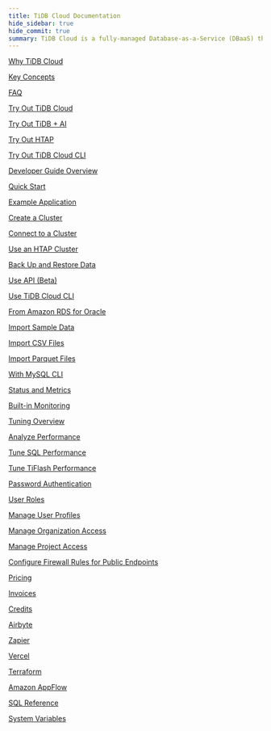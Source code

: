 ```yaml
---
title: TiDB Cloud Documentation
hide_sidebar: true
hide_commit: true
summary: TiDB Cloud is a fully-managed Database-as-a-Service (DBaaS) that brings everything great about TiDB to your cloud. It offers guides, samples, and references for learning, trying, developing, maintaining, migrating, monitoring, tuning, securing, billing, integrating, and referencing.
---
```


<LearningPathContainer platform="tidb-cloud" title="TiDB Cloud" subTitle="TiDB Cloud is a fully-managed Database-as-a-Service (DBaaS) that brings everything great about TiDB to your cloud. Find the guide, samples, and references you need to use TiDB Cloud.">

<LearningPath label="Learn" icon="cloud1">

[Why TiDB Cloud](https://docs.pingcap.com/tidbcloud/tidb-cloud-intro/?plan=essential)

[Key Concepts](https://docs.pingcap.com/tidbcloud/key-concepts/?plan=essential)

[FAQ](https://docs.pingcap.com/tidbcloud/tidb-cloud-faq/?plan=essential)

</LearningPath>

<LearningPath label="Try" icon="cloud5">

[Try Out TiDB Cloud](https://docs.pingcap.com/tidbcloud/tidb-cloud-quickstart/?plan=essential)

[Try Out TiDB + AI](https://docs.pingcap.com/tidbcloud/vector-search-get-started-using-python/?plan=essential)

[Try Out HTAP](https://docs.pingcap.com/tidbcloud/tidb-cloud-htap-quickstart/?plan=essential)

[Try Out TiDB Cloud CLI](https://docs.pingcap.com/tidbcloud/get-started-with-cli/?plan=essential)

</LearningPath>

<LearningPath label="Develop" icon="doc8">

[Developer Guide Overview](https://docs.pingcap.com/tidbcloud/dev-guide-overview/?plan=essential)

[Quick Start](https://docs.pingcap.com/tidbcloud/dev-guide-build-cluster-in-cloud/?plan=essential)

[Example Application](https://docs.pingcap.com/tidbcloud/dev-guide-sample-application-spring-boot/?plan=essential)

</LearningPath>

<LearningPath label="Maintain" icon="cloud7">

[Create a Cluster](https://docs.pingcap.com/tidbcloud/create-tidb-cluster-serverless/?plan=essential)

[Connect to a Cluster](https://docs.pingcap.com/tidbcloud/connect-to-tidb-cluster-serverless/?plan=essential)

[Use an HTAP Cluster](https://docs.pingcap.com/tidbcloud/tiflash-overview/?plan=essential)

[Back Up and Restore Data](https://docs.pingcap.com/tidbcloud/backup-and-restore-serverless/?plan=essential)

[Use API (Beta)](https://docs.pingcap.com/tidbcloud/api-overview/?plan=essential)

[Use TiDB Cloud CLI](https://docs.pingcap.com/tidbcloud/get-started-with-cli/?plan=essential)

</LearningPath>

<LearningPath label="Migrate" icon="cloud3">

[From Amazon RDS for Oracle](https://docs.pingcap.com/tidbcloud/migrate-from-oracle-using-aws-dms/?plan=essential)

[Import Sample Data](https://docs.pingcap.com/tidbcloud/import-sample-data-serverless/?plan=essential)

[Import CSV Files](https://docs.pingcap.com/tidbcloud/import-csv-files-serverless/?plan=essential)

[Import Parquet Files](https://docs.pingcap.com/tidbcloud/import-parquet-files-serverless/?plan=essential)

[With MySQL CLI](https://docs.pingcap.com/tidbcloud/import-with-mysql-cli-serverless/?plan=essential)

</LearningPath>

<LearningPath label="Monitor" icon="cloud6">

[Status and Metrics](https://docs.pingcap.com/tidbcloud/monitor-tidb-cluster/?plan=essential)

[Built-in Monitoring](https://docs.pingcap.com/tidbcloud/built-in-monitoring/?plan=essential)

</LearningPath>

<LearningPath label="Tune" icon="tidb-cloud-tune">

[Tuning Overview](https://docs.pingcap.com/tidbcloud/tidb-cloud-tune-performance-overview/?plan=essential)

[Analyze Performance](https://docs.pingcap.com/tidbcloud/tune-performance/?plan=essential)

[Tune SQL Performance](https://docs.pingcap.com/tidbcloud/tidb-cloud-sql-tuning-overview/?plan=essential)

[Tune TiFlash Performance](https://docs.pingcap.com/tidbcloud/tune-tiflash-performance/?plan=essential)

</LearningPath>

<LearningPath label="Security" icon="users">

[Password Authentication](https://docs.pingcap.com/tidbcloud/tidb-cloud-password-authentication/?plan=essential)

[User Roles](https://docs.pingcap.com/tidbcloud/manage-user-access#user-roles/?plan=essential)

[Manage User Profiles](https://docs.pingcap.com/tidbcloud/manage-user-access#manage-user-profiles/?plan=essential)

[Manage Organization Access](https://docs.pingcap.com/tidbcloud/manage-user-access/?plan=essential#manage-organization-access)

[Manage Project Access](https://docs.pingcap.com/tidbcloud/manage-user-access/?plan=essential#manage-project-access)

[Configure Firewall Rules for Public Endpoints](https://docs.pingcap.com/tidbcloud/configure-serverless-firewall-rules-for-public-endpoints/?plan=essential)

</LearningPath>

<LearningPath label="Billing" icon="cloud2">

[Pricing](https://www.pingcap.com/tidb-cloud-essential-pricing-details/)

[Invoices](https://docs.pingcap.com/tidbcloud/tidb-cloud-billing#invoices/?plan=essential)

[Credits](https://docs.pingcap.com/tidbcloud/tidb-cloud-billing#credits/?plan=essential)

</LearningPath>

<LearningPath label="Integrations" icon="cloud4">

[Airbyte](https://docs.pingcap.com/tidbcloud/integrate-tidbcloud-with-airbyte/?plan=essential)

[Zapier](https://docs.pingcap.com/tidbcloud/integrate-tidbcloud-with-zapier/?plan=essential)

[Vercel](https://docs.pingcap.com/tidbcloud/integrate-tidbcloud-with-vercel/?plan=essential)

[Terraform](https://docs.pingcap.com/tidbcloud/terraform-tidbcloud-provider-overview/?plan=essential)

[Amazon AppFlow](https://docs.pingcap.com/tidbcloud/dev-guide-aws-appflow-integration/?plan=essential)

</LearningPath>

<LearningPath label="Reference" icon="cloud-dev">

[SQL Reference](https://docs.pingcap.com/tidbcloud/basic-sql-operations/?plan=essential)

[System Variables](https://docs.pingcap.com/tidbcloud/system-variables/?plan=essential)

</LearningPath>

</LearningPathContainer>
